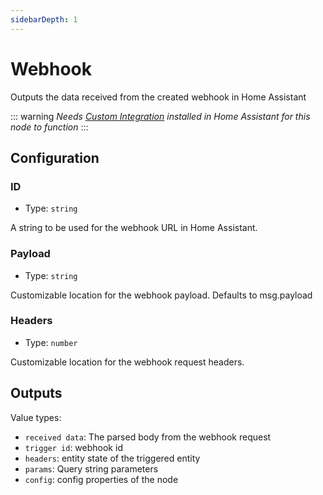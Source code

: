 ```yaml
---
sidebarDepth: 1
---
```


# Webhook

Outputs the data received from the created webhook in Home Assistant

::: warning
_Needs [Custom Integration](https://github.com/zachowj/hass-node-red) installed
in Home Assistant for this node to function_
:::

## Configuration

### ID

- Type: `string`

A string to be used for the webhook URL in Home Assistant.

### Payload

- Type: `string`

Customizable location for the webhook payload. Defaults to msg.payload

### Headers

- Type: `number`

Customizable location for the webhook request headers.

## Outputs

Value types:

- `received data`: The parsed body from the webhook request
- `trigger id`: webhook id
- `headers`: entity state of the triggered entity
- `params`: Query string parameters
- `config`: config properties of the node

